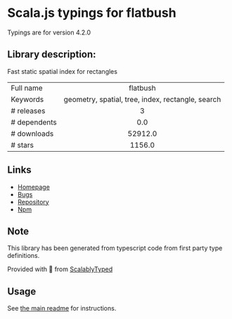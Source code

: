 
# Scala.js typings for flatbush

Typings are for version 4.2.0

## Library description:
Fast static spatial index for rectangles

|                    |                 |
| ------------------ | :-------------: |
| Full name          | flatbush |
| Keywords           | geometry, spatial, tree, index, rectangle, search |
| # releases         | 3 |
| # dependents       | 0.0 |
| # downloads        | 52912.0 |
| # stars            | 1156.0 |

## Links
- [Homepage](https://github.com/mourner/flatbush#readme)
- [Bugs](https://github.com/mourner/flatbush/issues)
- [Repository](https://github.com/mourner/flatbush)
- [Npm](https://www.npmjs.com/package/flatbush)
    


## Note
This library has been generated from typescript code from first party type definitions.

Provided with :purple_heart: from [ScalablyTyped](https://github.com/oyvindberg/ScalablyTyped)

## Usage
See [the main readme](../../readme.md) for instructions.


